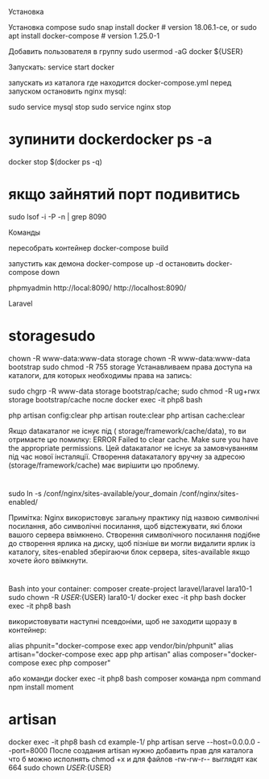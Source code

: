 Установка

Установка compose
sudo snap install docker          # version 18.06.1-ce, or
sudo apt  install docker-compose  # version 1.25.0-1

Добавить пользователя в группу
sudo usermod -aG docker ${USER}

Запускать: service start docker

запускать из каталога где находится docker-compose.yml
перед запуском остановить nginx mysql:

sudo service mysql stop
sudo service nginx stop
# зупинити dockerdocker ps -a
docker stop $(docker ps -q)
# якщо зайнятий порт подивитись
sudo lsof -i -P -n | grep 8090

Команды

пересобрать контейнер docker-compose build

запустить как демона docker-compose up -d
остановить docker-compose down

phpmyadmin
http://local:8090/
http://localhost:8090/

Laravel
# storagesudo 

chown -R www-data:www-data storage
chown -R www-data:www-data bootstrap
sudo chmod -R 755 storage
Устанавливаем права доступа на каталоги, для которых необходимы права на запись:

sudo chgrp -R www-data storage bootstrap/cache; sudo chmod -R ug+rwx storage bootstrap/cache
после
docker exec -it php8 bash

php artisan config:clear
php artisan route:clear
php artisan cache:clear

Якщо dataкаталог не існує під ( storage/framework/cache/data), то ви отримаєте цю помилку:
ERROR  Failed to clear cache. Make sure you have the appropriate permissions. 
Цей dataкаталог не існує за замовчуванням під час нової інсталяції.
Створення dataкаталогу вручну за адресою (storage/framework/cache) має вирішити цю проблему.

#
sudo ln -s /conf/nginx/sites-available/your_domain /conf/nginx/sites-enabled/

Примітка: Nginx використовує загальну практику під назвою символічні посилання, 
або символічні посилання, щоб відстежувати, які блоки вашого сервера ввімкнено.
 Створення символічного посилання подібне до створення ярлика на диску, щоб пізніше 
ви могли видалити ярлик із каталогу, 
sites-enabled зберігаючи блок сервера, sites-available якщо хочете його ввімкнути.

# 
Bash into your container:
composer create-project laravel/laravel lara10-1
sudo chown -R ${USER}:${USER} lara10-1/
docker exec -it php bash
docker exec -it php8 bash

використовувати наступні псевдоніми, щоб не заходити щоразу в контейнер:

alias phpunit="docker-compose exec app vendor/bin/phpunit"
alias artisan="docker-compose exec app php artisan"
alias composer="docker-compose exec php composer"

або команди
docker exec -it php8 bash
composer команда
npm command
npm install moment
# artisan
docker exec -it php8 bash
cd example-1/
php artisan serve --host=0.0.0.0 --port=8000
После создания artisan 
нужно добавить прав для каталога что б можно исполнять chmod +x 
и для файлов
-rw-rw-r-- выглядят как 664
sudo chown ${USER}:${USER}


